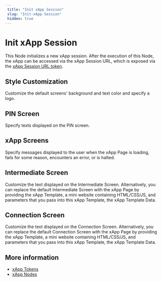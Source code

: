 ```yaml
---
 title: "Init xApp Session" 
 slug: "Init-xApp-Session" 
 hidden: true 
---
```


# Init xApp Session


This Node initializes a new xApp session. After the execution of this Node, the xApp can be accessed via the xApp Session URL, which is exposed via the [xApp Session URL token](../../xApp/tokens.md). 


## Style Customization

Customize the default screens' background and text color and specify a logo.

## PIN Screen

Specify texts displayed on the PIN screen.

## xApp Screens

Specify messages displayed to the user when the xApp Page is loading, fails for some reason, encounters an error, or is halted.

## Intermediate Screen

Customize the text displayed on the Intermediate Screen. Alternatively, you can replace the default Intermediate Screen with the xApp Page by providing the xApp Template, a mini website containing HTML/CSS/JS, and parameters that you pass into this xApp Template, the xApp Template Data.

## Connection Screen

Customize the text displayed on the Connection Screen. Alternatively, you can replace the default Connection Screen with the xApp Page by providing the xApp Template, a mini website containing HTML/CSS/JS, and parameters that you pass into this xApp Template, the xApp Template Data.

## More information

- [xApp Tokens](../../xApp/overview.md)
- [xApp Nodes](overview.md)